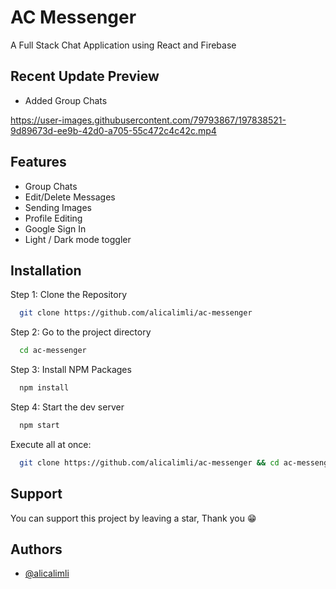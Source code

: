 # AC Messenger

A Full Stack Chat Application using React and Firebase

## Recent Update Preview

- Added Group Chats

https://user-images.githubusercontent.com/79793867/197838521-9d89673d-ee9b-42d0-a705-55c472c4c42c.mp4


## Features

- Group Chats
- Edit/Delete Messages
- Sending Images
- Profile Editing
- Google Sign In
- Light / Dark mode toggler

## Installation

Step 1: Clone the Repository

```bash
  git clone https://github.com/alicalimli/ac-messenger
```

Step 2: Go to the project directory

```bash
  cd ac-messenger
```

Step 3: Install NPM Packages

```bash
  npm install
```

Step 4: Start the dev server

```bash
  npm start
```

Execute all at once:

```bash
  git clone https://github.com/alicalimli/ac-messenger && cd ac-messenger && npm install && npm start
```

## Support

You can support this project by leaving a star, Thank you 😁

## Authors

- [@alicalimli](https://www.github.com/alicalimli)
